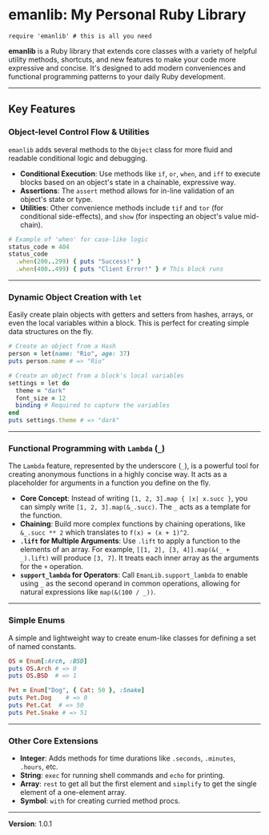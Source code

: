 # emanlib: My Personal Ruby Library

```
require 'emanlib' # this is all you need
```

**emanlib** is a Ruby library that extends core classes with a variety of helpful utility methods, shortcuts, and new features to make your code more expressive and concise. It's designed to add modern conveniences and functional programming patterns to your daily Ruby development.

-----

## Key Features

### Object-level Control Flow & Utilities

`emanlib` adds several methods to the `Object` class for more fluid and readable conditional logic and debugging.

  * **Conditional Execution**: Use methods like `if`, `or`, `when`, and `iff` to execute blocks based on an object's state in a chainable, expressive way.
  * **Assertions**: The `assert` method allows for in-line validation of an object's state or type.
  * **Utilities**: Other convenience methods include `tif` and `tor` (for conditional side-effects), and `show` (for inspecting an object's value mid-chain).

<!-- end list -->

```ruby
# Example of 'when' for case-like logic
status_code = 404
status_code
  .when(200..299) { puts "Success!" }
  .when(400..499) { puts "Client Error!" } # This block runs
```

-----

### Dynamic Object Creation with `let`

Easily create plain objects with getters and setters from hashes, arrays, or even the local variables within a block. This is perfect for creating simple data structures on the fly.

```ruby
# Create an object from a Hash
person = let(name: "Rio", age: 37)
puts person.name # => "Rio"

# Create an object from a block's local variables
settings = let do
  theme = "dark"
  font_size = 12
  binding # Required to capture the variables
end
puts settings.theme # => "dark"
```

-----

### Functional Programming with `Lambda` (`_`)

The `Lambda` feature, represented by the underscore (`_`), is a powerful tool for creating anonymous functions in a highly concise way. It acts as a placeholder for arguments in a function you define on the fly.

  * **Core Concept**: Instead of writing `[1, 2, 3].map { |x| x.succ }`, you can simply write `[1, 2, 3].map(&_.succ)`. The `_` acts as a template for the function.
  * **Chaining**: Build more complex functions by chaining operations, like `&_.succ ** 2` which translates to `f(x) = (x + 1)^2`.
  * **`.lift` for Multiple Arguments**: Use `.lift` to apply a function to the elements of an array. For example, `[[1, 2], [3, 4]].map(&(_ + _).lift)` will produce `[3, 7]`. It treats each inner array as the arguments for the `+` operation.
  * **`support_lambda` for Operators**: Call `EmanLib.support_lambda` to enable using `_` as the second operand in common operations, allowing for natural expressions like `map(&(100 / _))`.

-----

### Simple Enums

A simple and lightweight way to create enum-like classes for defining a set of named constants.

```ruby
OS = Enum[:Arch, :BSD]
puts OS.Arch # => 0
puts OS.BSD  # => 1

Pet = Enum["Dog", { Cat: 50 }, :Snake]
puts Pet.Dog    # => 0
puts Pet.Cat  # => 50
puts Pet.Snake # => 51
```

-----

### Other Core Extensions

  * **Integer**: Adds methods for time durations like `.seconds`, `.minutes`, `.hours`, etc.
  * **String**: `exec` for running shell commands and `echo` for printing.
  * **Array**: `rest` to get all but the first element and `simplify` to get the single element of a one-element array.
  * **Symbol**: `with` for creating curried method procs.

-----

**Version**: 1.0.1
